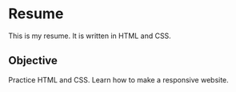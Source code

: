 # Resume

This is my resume. It is written in HTML and CSS.

## Objective

Practice HTML and CSS. Learn how to make a responsive website.
